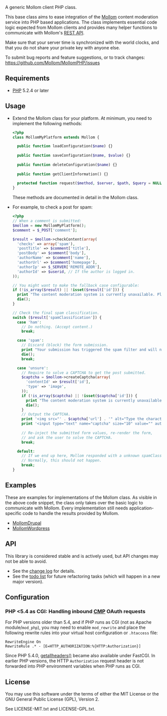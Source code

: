 A generic Mollom client PHP class.

This base class aims to ease integration of the [Mollom](http://mollom.com) content moderation service into PHP based applications.  The class implements essential code logic expected from Mollom clients and provides many helper functions to communicate with Mollom's [REST API](http://mollom.com/api).

Make sure that your server time is synchronized with the world clocks, and that you do not share your private key with anyone else.

To submit bug reports and feature suggestions, or to track changes:
  https://github.com/Mollom/MollomPHP/issues


## Requirements

* [PHP](http://php.net) 5.2.4 or later


## Usage

* Extend the Mollom class for your platform.  At minimum, you need to implement the following methods:

    ```php
    <?php
    class MollomMyPlatform extends Mollom {

      public function loadConfiguration($name) {}
      
      public function saveConfiguration($name, $value) {}
      
      public function deleteConfiguration($name) {}
      
      public function getClientInformation() {}
      
      protected function request($method, $server, $path, $query = NULL, array $headers = array()) {}
    }
    ```

    These methods are documented in detail in the Mollom class.

* For example, to check a post for spam:

    ```php
    <?php
    // When a comment is submitted:
    $mollom = new MollomMyPlatform();
    $comment = $_POST['comment'];

    $result = $mollom->checkContent(array(
      'checks' => array('spam'),
      'postTitle' => $comment['title'],
      'postBody' => $comment['body'],
      'authorName' => $comment['name'],
      'authorUrl' => $comment['homepage'],
      'authorIp' => $_SERVER['REMOTE_ADDR'],
      'authorId' => $userid, // If the author is logged in.
    ));
    
    // You might want to make the fallback case configurable:
    if (!is_array($result) || !isset($result['id'])) {
      print "The content moderation system is currently unavailable. Please try again later.";
      die();
    }
    
    // Check the final spam classification.
    switch ($result['spamClassification']) {
      case 'ham':
        // Do nothing. (Accept content.)
        break;
    
      case 'spam':
        // Discard (block) the form submission.
        print "Your submission has triggered the spam filter and will not be accepted.";
        die();
        break;
    
      case 'unsure':
        // Require to solve a CAPTCHA to get the post submitted.
        $captcha = $mollom->createCaptcha(array(
          'contentId' => $result['id'],
          'type' => 'image',
        ));
        if (!is_array($captcha) || !isset($captcha['id'])) {
          print "The content moderation system is currently unavailable. Please try again later.";
          die();
        }
        // Output the CAPTCHA.
        print '<img src="' . $captcha['url'] . '" alt="Type the characters you see in this picture." />';
        print '<input type="text" name="captcha" size="10" value="" autocomplete="off" />';
        
        // Re-inject the submitted form values, re-render the form,
        // and ask the user to solve the CAPTCHA.
        break;
    
      default:
        // If we end up here, Mollom responded with a unknown spamClassification.
        // Normally, this should not happen.
        break;
    }
    ```


## Examples

These are examples for implementations of the Mollom class.  As visible in the above code snippet, the class only takes over the basic logic to communicate with Mollom.  Every implementation still needs application-specific code to handle the results provided by Mollom.

* [MollomDrupal](http://drupalcode.org/project/mollom.git/blob/refs/heads/7.x-2.x:/mollom.drupal.inc)
* [MollomWordpress](https://github.com/netsensei/WP-Mollom/blob/master/includes/mollom.wordpress.inc)

## API

This library is considered stable and is actively used, but API changes may not be able to avoid.

* See the [change log](https://github.com/Mollom/MollomPHP/blob/master/CHANGELOG.md) for details.
* See the [todo list](https://github.com/Mollom/MollomPHP/blob/master/TODO.md) for future refactoring tasks (which will happen in a new major version).

## Configuration

### PHP <5.4 as CGI: Handling inbound [CMP] OAuth requests

For PHP versions older than 5.4, and if PHP runs as CGI (not as Apache module/`mod_php`), you may need to enable `mod_rewrite` and place the following rewrite rules into your virtual host configuration or `.htaccess` file:

    RewriteEngine On
    RewriteRule .* - [E=HTTP_AUTHORIZATION:%{HTTP:Authorization}]

Since PHP 5.4.0, [getallheaders()](http://php.net/manual/function.getallheaders.php) became also available under FastCGI.  In earlier PHP versions, the HTTP `Authorization` request header is not forwarded into PHP environment variables when PHP runs as CGI.


## License

You may use this software under the terms of either the MIT License or the
GNU General Public License (GPL), Version 2.

See LICENSE-MIT.txt and LICENSE-GPL.txt.


[CMP]: http://mollom.com/moderation
